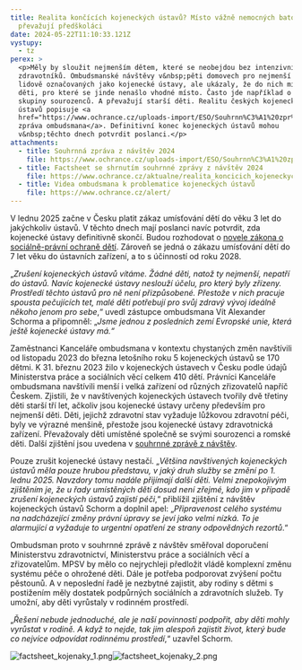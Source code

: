 ```yaml
---
title: Realita končících kojeneckých ústavů? Místo vážně nemocných batolat
  převažují předškoláci
date: 2024-05-22T11:10:33.121Z
vystupy:
  - tz
perex: >
  <p>Měly by sloužit nejmenším dětem, které se neobejdou bez intenzivní pomoci
  zdravotníků. Ombudsmanské návštěvy v&nbsp;pěti domovech pro nejmenší děti,
  lidově označovaných jako kojenecké ústavy, ale ukázaly, že do nich míří spíš
  děti, pro které se jinde nenašlo vhodné místo. Často jde například o větší
  skupiny sourozenců. A převažují starší děti. Realitu českých kojeneckých
  ústavů popisuje <a
  href="https://www.ochrance.cz/uploads-import/ESO/Souhrnn%C3%A1%20zpr%C3%A1va-doporu%C4%8Den%C3%AD%2036-24-OZP-PH-2+17-24-NZ-PH-2%20final%20PH+KI+SKO+VAS.pdf">nejnovější
  zpráva ombudsmana</a>. Definitivní konec kojeneckých ústavů mohou
  v&nbsp;těchto dnech potvrdit poslanci.</p>
attachments:
  - title: Souhrnná zpráva z návštěv 2024
    file: https://www.ochrance.cz/uploads-import/ESO/Souhrnn%C3%A1%20zpr%C3%A1va-doporu%C4%8Den%C3%AD%2036-24-OZP-PH-2+17-24-NZ-PH-2%20final%20PH+KI+SKO+VAS.pdf
  - title: Factsheet se shrnutím souhrnné zprávy z návštěv 2024
    file: https://www.ochrance.cz/aktualne/realita_koncicich_kojeneckych_ustavu_misto_vazne_nemocnych_batolat_prevazuji_predskolaci/kojenecke_ustavy_-factsheet.pdf
  - title: Videa ombudsmana k problematice kojeneckých ústavů
    file: https://www.ochrance.cz/alert/
---
```

<p>V&nbsp;lednu 2025 začne v&nbsp;Česku platit zákaz umísťování dětí do věku 3 let do jakýchkoliv ústavů. V&nbsp;těchto dnech mají poslanci navíc potvrdit, zda kojenecké ústavy definitivně skončí. Budou rozhodovat o <a href="https://www.psp.cz/sqw/text/tiskt.sqw?O=9&amp;CT=573&amp;CT1=0">novele zákona o sociálně-právní ochraně dětí</a>. Zároveň se jedná o zákazu umísťování dětí do 7 let věku do ústavních zařízení, a to s účinností od roku 2028.</p>

<p>&bdquo;<em>Zrušení </em><em>kojeneckých ústavů vítá</em><em>me</em><em>. </em><em>Žádné děti, natož ty nejmenší, nepatří do ústavů. Navíc kojenecké ústavy neslouží účelu, pro který byly zřízeny. Prostředí těchto ústavů pro ně není přizpůsobené. Přestože v&nbsp;nich pracuje spousta pečujících tet, malé děti potřebují pro svůj zdravý vývoj ideálně někoho jenom pro sebe</em>,&ldquo; uvedl zástupce ombudsmana Vít Alexander Schorma a připomněl: &bdquo;<em>Jsme jednou z&nbsp;posledních zemí Evropské unie, která ještě kojenecké ústavy má.&ldquo;</em></p>

<p>Zaměstnanci Kanceláře ombudsmana v&nbsp;kontextu chystaných změn navštívili od listopadu 2023 do března letošního roku 5 kojeneckých ústavů se 170 dětmi. K 31. březnu 2023 žilo v&nbsp;kojeneckých ústavech v&nbsp;Česku podle údajů Ministerstva práce a sociálních věcí celkem 410 dětí. Právníci Kanceláře ombudsmana navštívili menší i velká zařízení od různých zřizovatelů napříč Českem. Zjistili, že v&nbsp;navštívených kojeneckých ústavech tvořily dvě třetiny děti starší tří let, ačkoliv jsou kojenecké ústavy určeny především pro nejmenší děti. Děti, jejichž zdravotní stav vyžaduje lůžkovou zdravotní péči, byly ve výrazné menšině, přestože jsou kojenecké ústavy zdravotnická zařízení. Převažovaly děti umístěné společně se svými sourozenci a&nbsp;romské děti. Další zjištění jsou uvedena v&nbsp;<a href="https://www.ochrance.cz/uploads-import/ESO/Souhrnn%C3%A1%20zpr%C3%A1va-doporu%C4%8Den%C3%AD%2036-24-OZP-PH-2+17-24-NZ-PH-2%20final%20PH+KI+SKO+VAS.pdf">souhrnné zprávě z&nbsp;návštěv</a>.</p>

<p>Pouze zrušit kojenecké ústavy nestačí. &bdquo;<em>Většina navštívených kojeneckých ústavů měla pouze hrubou představu, v&nbsp;jaký druh služby se změní po 1. lednu 2025. Navzdory tomu nadále přijímají další děti. Velmi znepokojivým zjištěním je, že u řady umístěných dětí dosud není zřejmé, kdo jim v případě zrušení kojeneckých ústavů zajistí péči</em>,&ldquo; přiblížil zjištění z&nbsp;návštěv kojeneckých ústavů Schorm a doplnil apel: &bdquo;<em>Připravenost celého systému na nadcházející změny právní úpravy se jeví jako velmi nízká. To je alarmující a vyžaduje to urgentní opatření ze strany odpovědných rezortů</em>.&ldquo;</p>

<p>Ombudsman proto v&nbsp;souhrnné zprávě z&nbsp;návštěv směřoval doporučení Ministerstvu zdravotnictví, Ministerstvu práce a sociálních věcí a zřizovatelům. MPSV by mělo co nejrychleji předložit vládě komplexní změnu systému péče o ohrožené děti. Dále je potřeba podporovat zvýšení počtu pěstounů. A v&nbsp;neposlední řadě je nezbytné zajistit, aby rodiny s&nbsp;dětmi s postižením měly dostatek podpůrných sociálních a zdravotních služeb. Ty umožní, aby děti vyrůstaly v&nbsp;rodinném prostředí.</p>

<p>&bdquo;<em>Řešení nebude jednoduché, ale je naší povinností podpořit, aby děti mohly vyrůstat v&nbsp;rodině. A když to nejde, tak jim alespoň zajistit život, který bude co nejvíce odpovídat rodinnému prostředí</em>,&ldquo; uzavřel Schorm.</p>

<p><img alt="factsheet_kojenaky_1.png" src="https://www.ochrance.cz/aktualne/realita_koncicich_kojeneckych_ustavu_misto_vazne_nemocnych_batolat_prevazuji_predskolaci/factsheet_kojenaky_1.png" /><img alt="factsheet_kojenaky_2.png" src="https://www.ochrance.cz/aktualne/realita_koncicich_kojeneckych_ustavu_misto_vazne_nemocnych_batolat_prevazuji_predskolaci/factsheet_kojenaky_2.png" /></p>
